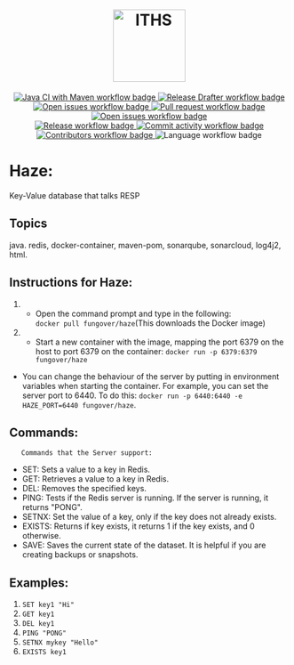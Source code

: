 <h1 align="center">
    <img src="https://www.iths.se/wp-content/uploads/2016/02/thumbnails/ithslogoliggandepayoffrgb-4601-1280x450.png" height="130" alt="ITHS">
</h1>

<section>
<div align="center">
    <a href="https://github.com/fungover/haze/actions/workflows/maven.yml">
        <img src="https://github.com/fungover/haze/actions/workflows/maven.yml/badge.svg" alt="Java CI with Maven workflow badge"/>
    </a>
    <a href="https://github.com/fungover/haze/actions/workflows/release-drafter.yml">
        <img src="https://github.com/fungover/haze/actions/workflows/release-drafter.yml/badge.svg" alt="Release Drafter workflow badge"/>
    </a>
</div>
<div align="center">
    <a href="https://github.com/fungover/haze/issues">
        <img src="https://img.shields.io/github/issues-raw/fungover/haze" alt="Open issues workflow badge"/>
    </a>
    <a href="https://github.com/fungover/haze/pulls">
        <img src="https://img.shields.io/github/issues-pr/fungover/haze" alt="Pull request workflow badge"/>
    </a>
    <a href="https://github.com/fungover/haze/issues?q=is%3Aissue+is%3Aclosed">
        <img src="https://img.shields.io/github/issues-closed-raw/fungover/haze" alt="Open issues workflow badge"/>
    </a>
</div>
<div align="center">
    <a href="https://github.com/fungover/haze/releases">
        <img src="https://img.shields.io/github/v/release/fungover/haze?display_name=tag&sort=semver" alt="Release workflow badge"/>
    </a>
    <a href="https://github.com/fungover/haze/pulse">
        <img src="https://img.shields.io/github/commit-activity/m/fungover/haze" alt="Commit activity workflow badge"/>
    </a>
</div>
<div align="center">
    <a href="https://github.com/fungover/haze/graphs/contributors">
        <img src="https://img.shields.io/github/contributors/fungover/haze" alt="Contributors workflow badge"/>
    </a>
    <img src="https://img.shields.io/github/languages/top/fungover/haze" alt="Language workflow badge"/>
</div>
</section>


# Haze:
Key-Value database that talks RESP

## Topics
java. redis, docker-container, maven-pom, sonarqube, sonarcloud, log4j2, html.

## Instructions for Haze:
      
    
 1. - Open the command prompt and type in the following:  
     ```docker pull fungover/haze```(This downloads the Docker image)

 2.    - Start a new container with the image, mapping the port 6379 on the host to port 6379 on the container:
     ```docker run -p 6379:6379 fungover/haze```

    
   -   You can change the behaviour of the server by putting in environment variables when starting the container. For example, you can set the server port to 6440. To do this:
    ``docker run -p 6440:6440 -e HAZE_PORT=6440 fungover/haze``.


## Commands:

       Commands that the Server support:
      
 
  - SET:
     Sets a value to a key in Redis.
- GET:
    Retrieves a value to a key in Redis.
- DEL:
    Removes the specified keys.
- PING:
    Tests if the Redis server is running. If the server is running, it returns "PONG".
- SETNX:
    Set the value of a key, only if the key does not already exists.
- EXISTS:
Returns if key exists, it returns 1 if the key exists, and 0 otherwise.
- SAVE:
   Saves the current state of the dataset. It is helpful if you are creating backups or snapshots.

   

## Examples:
  1. ```SET key1 "Hi"```
  2. ```GET key1```
  3. ```DEL key1```
  4. ```PING "PONG"```
  5. ```SETNX mykey "Hello"```
  6. ```EXISTS key1```
